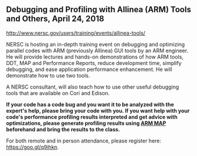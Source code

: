 ## Debugging and Profiling with Allinea (ARM) Tools and Others, April 24, 2018

http://www.nersc.gov/users/training/events/allinea-tools/

NERSC is hosting an in-depth training event on debugging and optimizing parallel
codes with ARM (previously Allinea) GUI tools by an ARM engineer. He will
provide lectures and hands-on demonstrations of how ARM tools, DDT, MAP and
Performance Reports, reduce development time, simplify debugging, and ease
application performance enhancement. He will demonstrate how to use two tools.

A NERSC consultant, will also teach how to use other useful debugging tools that
are available on Cori and Edison.

**If your code has a code bug and you want it to be analyzed with the expert's
help, please bring your code with you. If you want help with your code's
performance profiling results interpreted and get advice with optimizations,
please generate profiling results using 
[ARM MAP](http://www.nersc.gov/users/software/performance-and-debugging-tools/MAP/) 
beforehand and bring the results to the class.**

For both remote and in person attendance, please register here: https://goo.gl/q9ihkn.
